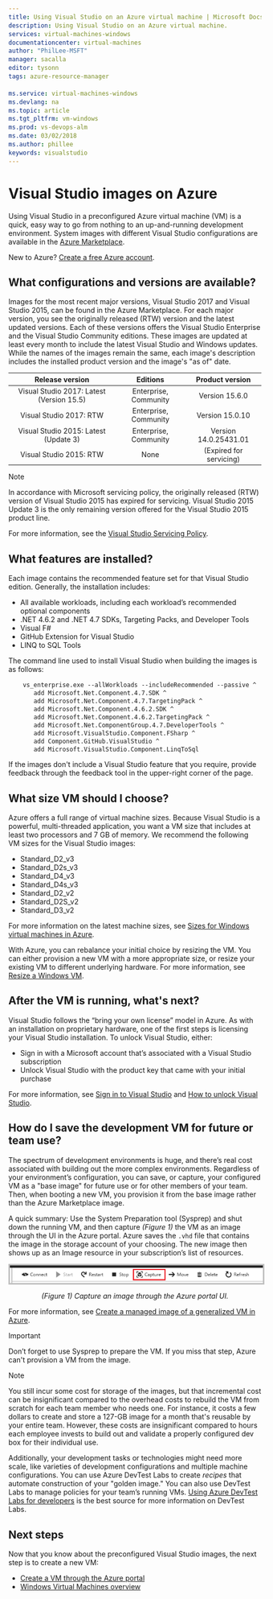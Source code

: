 ```yaml
--- 
title: Using Visual Studio on an Azure virtual machine | Microsoft Docs
description: Using Visual Studio on an Azure virtual machine.
services: virtual-machines-windows
documentationcenter: virtual-machines
author: "PhilLee-MSFT"
manager: sacalla
editor: tysonn
tags: azure-resource-manager

ms.service: virtual-machines-windows
ms.devlang: na
ms.topic: article
ms.tgt_pltfrm: vm-windows
ms.prod: vs-devops-alm 
ms.date: 03/02/2018
ms.author: phillee
keywords: visualstudio
---
```


# Visual Studio images on Azure
Using Visual Studio in a preconfigured Azure virtual machine (VM) is a quick, easy way to go from nothing to an up-and-running development environment. System images with different Visual Studio configurations are available in the [Azure Marketplace](https://azuremarketplace.microsoft.com/en-us/marketplace/apps?search=%22visual%20studio%202017%22&page=1).

New to Azure? [Create a free Azure account](https://azure.microsoft.com/free).

## What configurations and versions are available?
Images for the most recent major versions, Visual Studio 2017 and Visual Studio 2015, can be found in the Azure Marketplace. For each major version, you see the originally released (RTW) version and the latest updated versions. Each of these versions offers the Visual Studio Enterprise and the Visual Studio Community editions. These images are updated at least every month to include the latest Visual Studio and Windows updates. While the names of the images remain the same, each image's description includes the installed product version and the image's "as of" date.

| Release version              | Editions            | Product version     |
|:-----------------------------------------:|:----------------------------:|:-----------------------:|
| Visual Studio 2017: Latest (Version 15.5) |    Enterprise, Community     |      Version 15.6.0     |
|         Visual Studio 2017: RTW           |    Enterprise, Community     |      Version 15.0.10    |
|   Visual Studio 2015: Latest (Update 3)   |    Enterprise, Community     |  Version 14.0.25431.01  |
|         Visual Studio 2015: RTW           |              None            | (Expired for servicing) |

> [!NOTE]
> In accordance with Microsoft servicing policy, the originally released (RTW) version of Visual Studio 2015 has expired for servicing. Visual Studio 2015 Update 3 is the only remaining version offered for the Visual Studio 2015 product line.

For more information, see the [Visual Studio Servicing Policy](https://www.visualstudio.com/en-us/productinfo/vs-servicing-vs).

## What features are installed?
Each image contains the recommended feature set for that Visual Studio edition. Generally, the installation includes:

* All available workloads, including each workload’s recommended optional components
* .NET 4.6.2 and .NET 4.7 SDKs, Targeting Packs, and Developer Tools
* Visual F#
* GitHub Extension for Visual Studio
* LINQ to SQL Tools

The command line used to install Visual Studio when building the images is as follows:

```
    vs_enterprise.exe --allWorkloads --includeRecommended --passive ^
       add Microsoft.Net.Component.4.7.SDK ^
       add Microsoft.Net.Component.4.7.TargetingPack ^ 
       add Microsoft.Net.Component.4.6.2.SDK ^
       add Microsoft.Net.Component.4.6.2.TargetingPack ^
       add Microsoft.Net.ComponentGroup.4.7.DeveloperTools ^
       add Microsoft.VisualStudio.Component.FSharp ^
       add Component.GitHub.VisualStudio ^
       add Microsoft.VisualStudio.Component.LinqToSql
```

If the images don't include a Visual Studio feature that you require, provide feedback through the feedback tool in the upper-right corner of the page.

## What size VM should I choose?
Azure offers a full range of virtual machine sizes. Because Visual Studio is a powerful, multi-threaded application, you want a VM size that includes at least two processors and 7 GB of memory. We recommend the following VM sizes for the Visual Studio images:

   * Standard_D2_v3
   * Standard_D2s_v3
   * Standard_D4_v3
   * Standard_D4s_v3
   * Standard_D2_v2
   * Standard_D2S_v2
   * Standard_D3_v2
    
For more information on the latest machine sizes, see [Sizes for Windows virtual machines in Azure](https://docs.microsoft.com/en-us/azure/virtual-machines/windows/sizes).

With Azure, you can rebalance your initial choice by resizing the VM. You can either provision a new VM with a more appropriate size, or resize your existing VM to different underlying hardware. For more information, see [Resize a Windows VM](https://docs.microsoft.com/en-us/azure/virtual-machines/windows/resize-vm).

## After the VM is running, what's next?
Visual Studio follows the “bring your own license” model in Azure. As with an installation on proprietary hardware, one of the first steps is licensing your Visual Studio installation. To unlock Visual Studio, either:
- Sign in with a Microsoft account that’s associated with a Visual Studio subscription 
- Unlock Visual Studio with the product key that came with your initial purchase

For more information, see [Sign in to Visual Studio](https://docs.microsoft.com/en-us/visualstudio/ide/signing-in-to-visual-studio) and [How to unlock Visual Studio](https://docs.microsoft.com/en-us/visualstudio/ide/how-to-unlock-visual-studio).

## How do I save the development VM for future or team use?

The spectrum of development environments is huge, and there’s real cost associated with building out the more complex environments. Regardless of your environment’s configuration, you can save, or capture, your configured VM as a "base image" for future use or for other members of your team. Then, when booting a new VM, you provision it from the base image rather than the Azure Marketplace image.

A quick summary: Use the System Preparation tool (Sysprep) and shut down the running VM, and then capture *(Figure 1)* the VM as an image through the UI in the Azure portal. Azure saves the `.vhd` file that contains the image in the storage account of your choosing. The new image then shows up as an Image resource in your subscription’s list of resources.

<img src="media/using-visual-studio-vm/capture-vm.png" alt="Capture an image through the Azure portal UI" style="border:3px solid Silver; display: block; margin: auto;"><center>*(Figure 1) Capture an image through the Azure portal UI.*</center>

For more information, see [Create a managed image of a generalized VM in Azure](https://docs.microsoft.com/en-us/azure/virtual-machines/windows/capture-image-resource).

> [!IMPORTANT]
> Don’t forget to use Sysprep to prepare the VM. If you miss that step, Azure can't provision a VM from the image.

> [!NOTE]
> You still incur some cost for storage of the images, but that incremental cost can be insignificant compared to the overhead costs to rebuild the VM from scratch for each team member who needs one. For instance, it costs a few dollars to create and store a 127-GB image for a month that's reusable by your entire team. However, these costs are insignificant compared to hours each employee invests to build out and validate a properly configured dev box for their individual use.

Additionally, your development tasks or technologies might need more scale, like varieties of development configurations and multiple machine configurations. You can use Azure DevTest Labs to create _recipes_ that automate construction of your "golden image." You can also use DevTest Labs to manage policies for your team’s running VMs. [Using Azure DevTest Labs for developers](https://docs.microsoft.com/en-us/azure/devtest-lab/devtest-lab-developer-lab) is the best source for more information on DevTest Labs.

## Next steps
Now that you know about the preconfigured Visual Studio images, the next step is to create a new VM:

* [Create a VM through the Azure portal](quick-create-portal.md)
* [Windows Virtual Machines overview](overview.md)
